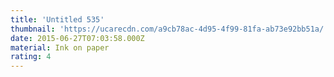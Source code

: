 ```yaml
---
title: 'Untitled 535'
thumbnail: 'https://ucarecdn.com/a9cb78ac-4d95-4f99-81fa-ab73e92bb51a/'
date: 2015-06-27T07:03:58.000Z
material: Ink on paper
rating: 4
---
```

